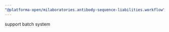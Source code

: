 ```yaml
---
"@platforma-open/milaboratories.antibody-sequence-liabilities.workflow": minor
---
```


support batch system
